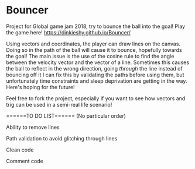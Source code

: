 # Bouncer
Project for Global game jam 2018, try to bounce the ball into the goal!
Play the game here! https://dinkieshy.github.io/Bouncer/

Using vectors and coordinates, the player can draw lines on the canvas. Doing so in the path of the ball will cause it to bounce, hopefully towards the goal!
The main issue is the use of the cosine rule to find the angle between the velocity vector and the vector of a line. Sometimes this causes the ball to reflect in the wrong direction, going *through* the line instead of bouncing off it
I can fix this by validating the paths before using them, but unfortunately time constraints and sleep deprivation are getting in the way. Here's hoping for the future!

Feel free to fork the project, especially if you want to see how vectors and trig can be used in a semi-real life scenario!

======TO DO LIST====== (No particular order)


Ability to remove lines

Path validation to avoid glitching through lines

Clean code

Comment code
